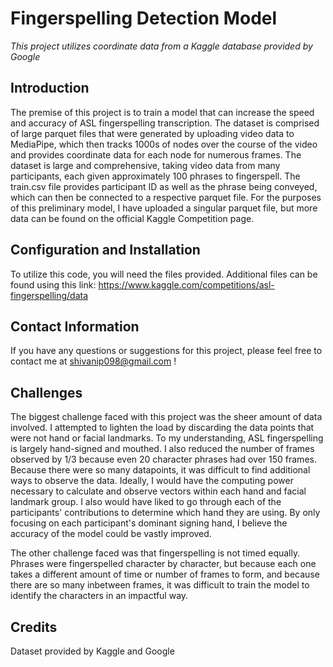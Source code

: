 # Fingerspelling Detection Model
*This project utilizes coordinate data from a Kaggle database provided by Google*  

## Introduction
The premise of this project is to train a model that can increase the speed and accuracy of ASL fingerspelling transcription. The dataset is comprised of large parquet files that were generated by uploading video data to MediaPipe, which then tracks 1000s of nodes over the course of the video and provides coordinate data for each node for numerous frames. The dataset is large and comprehensive, taking video data from many participants, each given approximately 100 phrases to fingerspell. The train.csv file provides participant ID as well as the phrase being conveyed, which can then be connected to a respective parquet file. For the purposes of this preliminary model, I have uploaded a singular parquet file, but more data can be found on the official Kaggle Competition page.

## Configuration and Installation
To utilize this code, you will need the files provided. Additional files can be found using this link: https://www.kaggle.com/competitions/asl-fingerspelling/data

## Contact Information
If you have any questions or suggestions for this project, please feel free to contact me at shivanip098@gmail.com !

## Challenges
The biggest challenge faced with this project was the sheer amount of data involved. I attempted to lighten the load by discarding the data points that were not hand or facial landmarks. To my understanding, ASL fingerspelling is largely hand-signed and mouthed. I also reduced the number of frames observed by 1/3 because even 20 character phrases had over 150 frames. Because there were so many datapoints, it was difficult to find additional ways to observe the data. Ideally, I would have the computing power necessary to calculate and observe vectors within each hand and facial landmark group. I also would have liked to go through each of the participants' contributions to determine which hand they are using. By only focusing on each participant's dominant signing hand, I believe the accuracy of the model could be vastly improved.

The other challenge faced was that fingerspelling is not timed equally. Phrases were fingerspelled character by character, but because each one takes a different amount of time or number of frames to form, and because there are so many inbetween frames, it was difficult to train the model to identify the characters in an impactful way.

## Credits
Dataset provided by Kaggle and Google